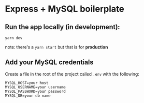 # Express + MySQL boilerplate

## Run the app locally (in development):
```
yarn dev
```
note: there's a `yarn start` but that is for **production**

## Add your MySQL credentials
Create a file in the root of the project called `.env` with the following:

```
MYSQL_HOST=your host
MYSQL_USERNAME=your username
MYSQL_PASSWORD=your password
MYSQL_DB=your db name
```